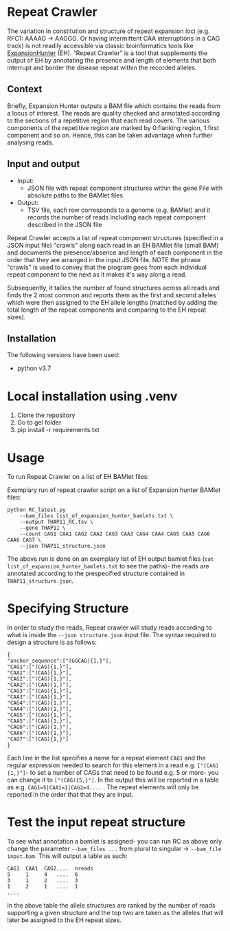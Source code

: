 # Repeat Crawler
The variation in constitution and structure of repeat expansion loci (e.g. RFC1: AAAAG -> AAGGG. Or having intermittent CAA interruptions in a CAG track) is not readily accessible via classic bioinformatics tools like [ExpansionHunter](https://github.com/Illumina/ExpansionHunter) (EH). “Repeat Crawler” is a tool that supplements the output of EH by annotating the presence and length of elements that both interrupt and border the disease repeat within the recorded alleles.

## Context
Briefly, Expansion Hunter outputs a BAM file which contains the reads from a locus of interest. The reads are quality checked and annotated according to the sections of a repetitive region that each read covers. The various components of the repetitive region are marked by 0:flanking region, 1:first component and so on. Hence, this can be taken advantage when further analysing reads.

## Input and output
- Input:
    - JSON file with repeat component structures within the gene
File with absolute paths to the BAMlet files
- Output:
    - TSV file, each row corresponds to a genome (e.g. BAMlet) and it records the number of reads including each repeat component described in the JSON file


Repeat Crawler accepts a list of repeat component structures (specified in a JSON input file) "crawls" along each read in an EH BAMlet file (small BAM) and documents the presence/absence and length of each component in the order that they are arranged in the input JSON file. NOTE the phrase "crawls" is used to convey that the program goes from each individual repeat component to the next as it makes it's way along a read.

Subsequently, it tallies the number of found structures across all reads and finds the 2 most common and reports them as the first and second alleles which were then assigned to the EH allele lengths (matched by adding the total length of the repeat components and comparing to the EH repeat sizes).

## Installation
The following versions have been used:

* python v3.7

# Local installation using .venv
1. Clone the repository
2. Go to gel folder
3. pip install -r requirements.txt
# Usage
To run Repeat Crawler on a list of EH BAMlet files:

Exemplary run of repeat crawler script on a list of Expansion hunter BAMlet files:

```
python RC_latest.py 
    --bam_files list_of_expansion_hunter_bamlets.txt \
    --output THAP11_RC.tsv \
    --gene THAP11 \
    --count CAG1 CAA1 CAG2 CAA2 CAG3 CAA3 CAG4 CAA4 CAG5 CAA5 CAG6 CAA6 CAG7 \
    --json THAP11_structure.json 
```
The above run is done on an exemplary list of EH output bamlet files (`cat list_of_expansion_hunter_bamlets.txt` to see the paths)- the reads are annotated according to the prespecified structure contained in `THAP11_structure.json`. 

# Specifying Structure
In order to study the reads, Repeat crawler will study reads according to what is inside the `--json structure.json` input file. The syntax required to design a structure is as follows:

```
{
"anchor_sequence":["(GGCAG){1,}"],
"CAG1":["(CAG){1,}"],
"CAA1":["(CAA){1,}"],
"CAG2":["(CAG){1,}"],
"CAA2":["(CAA){1,}"],
"CAG3":["(CAG){1,}"],
"CAA3":["(CAA){1,}"],
"CAG4":["(CAG){1,}"],
"CAA4":["(CAA){1,}"],
"CAG5":["(CAG){1,}"],
"CAA5":["(CAA){1,}"],
"CAG6":["(CAG){1,}"],
"CAA6":["(CAA){1,}"],
"CAG7":["(CAG){1,}"]
}
```
Each line in the list specifies a name for a repeat element `CAG1` and the regular expression needed to search for this element in a read e.g. `["(CAG){1,}"]`- to set a number of CAGs that need to be found e.g. 5 or more- you can change it to `["(CAG){5,}"]`. In the output this will be reported in a table as e.g. `CAG1=5|CAA1=1|CAG2=4....` . The repeat elements will only be reported in the order that that they are input.

# Test the input repeat structure
To see what annotation a bamlet is assigned- you can run RC as above only change the parameter `--bam_files ...` from plural to singular -> `--bam_file input.bam`. This will output a table as such:

```
CAG1  CAA1  CAG2....  nreads
5     1     4   ....  6
3     1     2   ....  3
1     2     1   ....  1
....
```
In the above table the allele structures are ranked by the number of reads supporting a given structure and the top two are taken as the alleles that will later be assigned to the EH repeat sizes.


